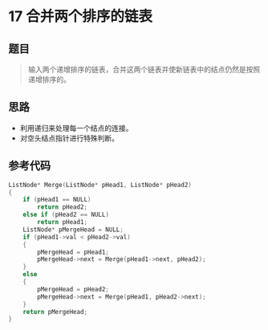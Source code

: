 # 17 合并两个排序的链表
## 题目
> 输入两个递增排序的链表，合并这两个链表并使新链表中的结点仍然是按照递增排序的。

## 思路
* 利用递归来处理每一个结点的连接。
* 对空头结点指针进行特殊判断。

## 参考代码
```C++
ListNode* Merge(ListNode* pHead1, ListNode* pHead2)
{
    if (pHead1 == NULL)
        return pHead2;
    else if (pHead2 == NULL)
        return pHead1;
    ListNode* pMergeHead = NULL;
    if (pHead1->val < pHead2->val)
    {
        pMergeHead = pHead1;
        pMergeHead->next = Merge(pHead1->next, pHead2);
    }
    else
    {
        pMergeHead = pHead2;
        pMergeHead->next = Merge(pHead1, pHead2->next);
    }
    return pMergeHead;
}
```